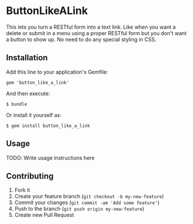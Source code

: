 # ButtonLikeALink

This lets you turn a RESTful form into a text link. Like when you want a delete or submit in a menu using a proper RESTful form but you don't want a button to show up. No need to do any special styling in CSS.

## Installation

Add this line to your application's Gemfile:

    gem 'button_like_a_link'

And then execute:

    $ bundle

Or install it yourself as:

    $ gem install button_like_a_link

## Usage

TODO: Write usage instructions here

## Contributing

1. Fork it
2. Create your feature branch (`git checkout -b my-new-feature`)
3. Commit your changes (`git commit -am 'Add some feature'`)
4. Push to the branch (`git push origin my-new-feature`)
5. Create new Pull Request
